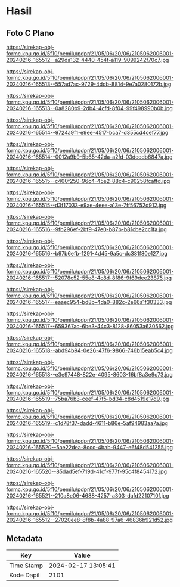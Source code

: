 # Hasil

## Foto C Plano

https://sirekap-obj-formc.kpu.go.id/5f10/pemilu/pdpr/21/05/06/20/06/2105062006001-20240216-165512--a29da132-4440-454f-a119-9099242f70c7.jpg

https://sirekap-obj-formc.kpu.go.id/5f10/pemilu/pdpr/21/05/06/20/06/2105062006001-20240216-165513--557ad7ac-9729-4ddb-8814-9e7a0280172b.jpg

https://sirekap-obj-formc.kpu.go.id/5f10/pemilu/pdpr/21/05/06/20/06/2105062006001-20240216-165513--0a8280b9-2db4-4cfd-8f04-99f498990b0b.jpg

https://sirekap-obj-formc.kpu.go.id/5f10/pemilu/pdpr/21/05/06/20/06/2105062006001-20240216-165514--9724a9f1-e9ee-4517-bca7-d355cd4cef77.jpg

https://sirekap-obj-formc.kpu.go.id/5f10/pemilu/pdpr/21/05/06/20/06/2105062006001-20240216-165514--0012a9b9-5b65-42da-a2fd-03deedb6847a.jpg

https://sirekap-obj-formc.kpu.go.id/5f10/pemilu/pdpr/21/05/06/20/06/2105062006001-20240216-165515--c400f250-96c4-45e2-88c4-c90258fcaffd.jpg

https://sirekap-obj-formc.kpu.go.id/5f10/pemilu/pdpr/21/05/06/20/06/2105062006001-20240216-165515--d3f17033-e9ae-4eee-a13e-7ff56752d912.jpg

https://sirekap-obj-formc.kpu.go.id/5f10/pemilu/pdpr/21/05/06/20/06/2105062006001-20240216-165516--9fb296ef-2bf9-47e0-b87b-b81cbe2cc1fa.jpg

https://sirekap-obj-formc.kpu.go.id/5f10/pemilu/pdpr/21/05/06/20/06/2105062006001-20240216-165516--b97b6efb-1291-4d45-9a5c-dc381f80e127.jpg

https://sirekap-obj-formc.kpu.go.id/5f10/pemilu/pdpr/21/05/06/20/06/2105062006001-20240216-165517--52078c52-55e8-4c8d-8f86-9f69dee23875.jpg

https://sirekap-obj-formc.kpu.go.id/5f10/pemilu/pdpr/21/05/06/20/06/2105062006001-20240216-165517--eaaec954-bd8b-4da0-882c-2e66a1f30333.jpg

https://sirekap-obj-formc.kpu.go.id/5f10/pemilu/pdpr/21/05/06/20/06/2105062006001-20240216-165517--659367ac-6be3-44c3-8128-86053a630562.jpg

https://sirekap-obj-formc.kpu.go.id/5f10/pemilu/pdpr/21/05/06/20/06/2105062006001-20240216-165518--abd94b94-0e26-47f6-9866-746b15eab5c4.jpg

https://sirekap-obj-formc.kpu.go.id/5f10/pemilu/pdpr/21/05/06/20/06/2105062006001-20240216-165518--e3e97448-822e-4095-8603-16bf8a3e9c73.jpg

https://sirekap-obj-formc.kpu.go.id/5f10/pemilu/pdpr/21/05/06/20/06/2105062006001-20240216-165519--75ba76b3-ceef-47f5-bd34-c8d4519e17d9.jpg

https://sirekap-obj-formc.kpu.go.id/5f10/pemilu/pdpr/21/05/06/20/06/2105062006001-20240216-165519--c1d78f37-dadd-4611-b86e-5af94983aa7a.jpg

https://sirekap-obj-formc.kpu.go.id/5f10/pemilu/pdpr/21/05/06/20/06/2105062006001-20240216-165520--5ae22dea-8ccc-4bab-9447-e6f48d541255.jpg

https://sirekap-obj-formc.kpu.go.id/5f10/pemilu/pdpr/21/05/06/20/06/2105062006001-20240216-165520--85dad5ef-719d-41cf-977f-95c4f8454172.jpg

https://sirekap-obj-formc.kpu.go.id/5f10/pemilu/pdpr/21/05/06/20/06/2105062006001-20240216-165521--210a8e06-4688-4257-a303-dafd2210710f.jpg

https://sirekap-obj-formc.kpu.go.id/5f10/pemilu/pdpr/21/05/06/20/06/2105062006001-20240216-165512--27020ee8-8f8b-4a88-97a6-46836b921d52.jpg


## Metadata

| Key        | Value               |
| ---------- | ------------------- |
| Time Stamp | 2024-02-17 13:05:41 |
| Kode Dapil | 2101                |



